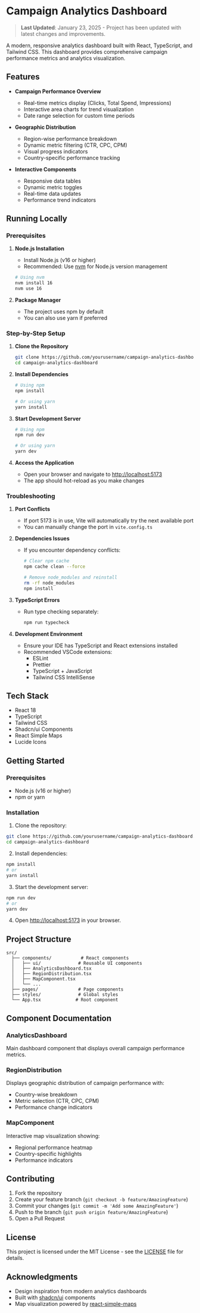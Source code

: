 # Campaign Analytics Dashboard

> **Last Updated**: January 23, 2025 - Project has been updated with latest changes and improvements.

A modern, responsive analytics dashboard built with React, TypeScript, and Tailwind CSS. This dashboard provides comprehensive campaign performance metrics and analytics visualization.

## Features

- **Campaign Performance Overview**
  - Real-time metrics display (Clicks, Total Spend, Impressions)
  - Interactive area charts for trend visualization
  - Date range selection for custom time periods

- **Geographic Distribution**
  - Region-wise performance breakdown
  - Dynamic metric filtering (CTR, CPC, CPM)
  - Visual progress indicators
  - Country-specific performance tracking

- **Interactive Components**
  - Responsive data tables
  - Dynamic metric toggles
  - Real-time data updates
  - Performance trend indicators

## Running Locally

### Prerequisites

1. **Node.js Installation**
   - Install Node.js (v16 or higher)
   - Recommended: Use [nvm](https://github.com/nvm-sh/nvm) for Node.js version management
   ```bash
   # Using nvm
   nvm install 16
   nvm use 16
   ```

2. **Package Manager**
   - The project uses npm by default
   - You can also use yarn if preferred

### Step-by-Step Setup

1. **Clone the Repository**
   ```bash
   git clone https://github.com/yourusername/campaign-analytics-dashboard.git
   cd campaign-analytics-dashboard
   ```

2. **Install Dependencies**
   ```bash
   # Using npm
   npm install

   # Or using yarn
   yarn install
   ```

3. **Start Development Server**
   ```bash
   # Using npm
   npm run dev

   # Or using yarn
   yarn dev
   ```

4. **Access the Application**
   - Open your browser and navigate to [http://localhost:5173](http://localhost:5173)
   - The app should hot-reload as you make changes

### Troubleshooting

1. **Port Conflicts**
   - If port 5173 is in use, Vite will automatically try the next available port
   - You can manually change the port in `vite.config.ts`

2. **Dependencies Issues**
   - If you encounter dependency conflicts:
     ```bash
     # Clear npm cache
     npm cache clean --force
     
     # Remove node_modules and reinstall
     rm -rf node_modules
     npm install
     ```

3. **TypeScript Errors**
   - Run type checking separately:
     ```bash
     npm run typecheck
     ```

4. **Development Environment**
   - Ensure your IDE has TypeScript and React extensions installed
   - Recommended VSCode extensions:
     - ESLint
     - Prettier
     - TypeScript + JavaScript
     - Tailwind CSS IntelliSense

## Tech Stack

- React 18
- TypeScript
- Tailwind CSS
- Shadcn/ui Components
- React Simple Maps
- Lucide Icons

## Getting Started

### Prerequisites

- Node.js (v16 or higher)
- npm or yarn

### Installation

1. Clone the repository:
```bash
git clone https://github.com/yourusername/campaign-analytics-dashboard.git
cd campaign-analytics-dashboard
```

2. Install dependencies:
```bash
npm install
# or
yarn install
```

3. Start the development server:
```bash
npm run dev
# or
yarn dev
```

4. Open [http://localhost:5173](http://localhost:5173) in your browser.

## Project Structure

```
src/
  ├── components/           # React components
  │   ├── ui/              # Reusable UI components
  │   ├── AnalyticsDashboard.tsx
  │   ├── RegionDistribution.tsx
  │   ├── MapComponent.tsx
  │   └── ...
  ├── pages/               # Page components
  ├── styles/              # Global styles
  └── App.tsx             # Root component
```

## Component Documentation

### AnalyticsDashboard
Main dashboard component that displays overall campaign performance metrics.

### RegionDistribution
Displays geographic distribution of campaign performance with:
- Country-wise breakdown
- Metric selection (CTR, CPC, CPM)
- Performance change indicators

### MapComponent
Interactive map visualization showing:
- Regional performance heatmap
- Country-specific highlights
- Performance indicators

## Contributing

1. Fork the repository
2. Create your feature branch (`git checkout -b feature/AmazingFeature`)
3. Commit your changes (`git commit -m 'Add some AmazingFeature'`)
4. Push to the branch (`git push origin feature/AmazingFeature`)
5. Open a Pull Request

## License

This project is licensed under the MIT License - see the [LICENSE](LICENSE) file for details.

## Acknowledgments

- Design inspiration from modern analytics dashboards
- Built with [shadcn/ui](https://ui.shadcn.com/) components
- Map visualization powered by [react-simple-maps](https://www.react-simple-maps.io/)
